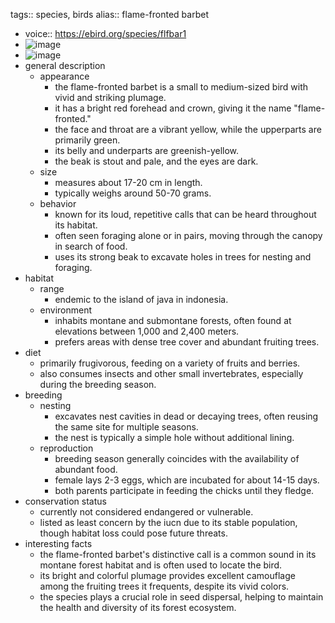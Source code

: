 tags:: species, birds
alias:: flame-fronted barbet

- voice:: https://ebird.org/species/flfbar1
- ![image](https://ipfs.io/ipfs/QmRx5drZMx9DZLdozsgvsrWAQskHSnj2VebKMsRjkupa7N)
- ![image](https://ipfs.io/ipfs/Qman31a9XZ3i56arQgo6a9EfM6Sxo6PHz7Vbtn5Uyo963G)
- general description
	- appearance
		- the flame-fronted barbet is a small to medium-sized bird with vivid and striking plumage.
		- it has a bright red forehead and crown, giving it the name "flame-fronted."
		- the face and throat are a vibrant yellow, while the upperparts are primarily green.
		- its belly and underparts are greenish-yellow.
		- the beak is stout and pale, and the eyes are dark.
	- size
		- measures about 17-20 cm in length.
		- typically weighs around 50-70 grams.
	- behavior
		- known for its loud, repetitive calls that can be heard throughout its habitat.
		- often seen foraging alone or in pairs, moving through the canopy in search of food.
		- uses its strong beak to excavate holes in trees for nesting and foraging.
- habitat
	- range
		- endemic to the island of java in indonesia.
	- environment
		- inhabits montane and submontane forests, often found at elevations between 1,000 and 2,400 meters.
		- prefers areas with dense tree cover and abundant fruiting trees.
- diet
	- primarily frugivorous, feeding on a variety of fruits and berries.
	- also consumes insects and other small invertebrates, especially during the breeding season.
- breeding
	- nesting
		- excavates nest cavities in dead or decaying trees, often reusing the same site for multiple seasons.
		- the nest is typically a simple hole without additional lining.
	- reproduction
		- breeding season generally coincides with the availability of abundant food.
		- female lays 2-3 eggs, which are incubated for about 14-15 days.
		- both parents participate in feeding the chicks until they fledge.
- conservation status
	- currently not considered endangered or vulnerable.
	- listed as least concern by the iucn due to its stable population, though habitat loss could pose future threats.
- interesting facts
	- the flame-fronted barbet's distinctive call is a common sound in its montane forest habitat and is often used to locate the bird.
	- its bright and colorful plumage provides excellent camouflage among the fruiting trees it frequents, despite its vivid colors.
	- the species plays a crucial role in seed dispersal, helping to maintain the health and diversity of its forest ecosystem.